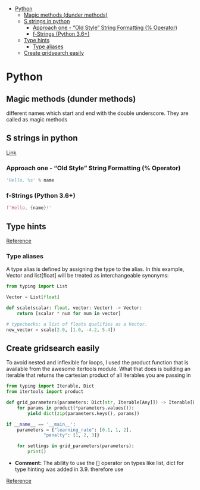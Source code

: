 <!--ts-->
   * [Python](#python)
      * [Magic methods (dunder methods)](#magic-methods-dunder-methods)
      * [S strings in python](#s-strings-in-python)
         * [Approach one - “Old Style” String Formatting (% Operator)](#approach-one---old-style-string-formatting--operator)
         * [f-Strings (Python 3.6+)](#f-strings-python-36)
      * [Type hints](#type-hints)
         * [Type aliases](#type-aliases)
      * [Create gridsearch easily](#create-gridsearch-easily)

<!-- Added by: gil_diy, at: Thu 30 Dec 2021 13:53:47 IST -->

<!--te-->


# Python

## Magic methods (dunder methods)

different names which start and end with the double underscore. They are called as magic methods



## S strings in python

[Link](https://realpython.com/python-string-formatting/)

### Approach one - “Old Style” String Formatting (% Operator)

```python
'Hello, %s' % name
```

### f-Strings (Python 3.6+)

```python
f'Hello, {name}!'
```

## Type hints

[Reference](https://docs.python.org/3/library/typing.html)

### Type aliases

A type alias is defined by assigning the type to the alias. In this example, Vector and list[float] will be treated as interchangeable synonyms:

```python
from typing import List

Vector = List[float]

def scale(scalar: float, vector: Vector) -> Vector:
    return [scalar * num for num in vector]

# typechecks; a list of floats qualifies as a Vector.
new_vector = scale(2.0, [1.0, -4.2, 5.4])
```



## Create gridsearch easily

To avoid nested and inflexible for loops, I used the product function that is available from the awesome itertools module.
What that does is building an iterable that returns the cartesian product of all iterables you are passing in

```python
from typing import Iterable, Dict
from itertools import product

def grid_parameters(parameters: Dict[str, Iterable[Any]]) -> Iterable[Dict[str, Any]]:
    for params in product(*parameters.values()):
        yield dict(zip(parameters.keys(), params))

if __name__ == '__main__':
	parameters = {"learning_rate": [0.1, 1, 2],
              "penalty": [1, 2, 3]}

    for settings in grid_parameters(parameters):
        print()
```

* **Comment:** The ability to use the [] operator on types like list, dict for type hinting was added in 3.9. therefore use 

[Reference](https://towardsdatascience.com/how-to-write-your-grid-search-function-in-python-43ad0da97522)